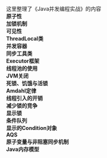 这里整理了《Java并发编程实战》的内容<br/>
**原子性<br/>**
**加锁机制<br/>**
**可见性<br/>**
**ThreadLocal类<br/>**
**并发容器<br/>**
**同步工具类<br/>**
**Executor框架<br/>**
**线程池的使用<br/>**
**JVM关闭<br/>**
**死锁、饥饿与活锁<br/>**
**Amdahl定律<br/>**
**线程引入的开销<br/>**
**减少锁的竞争<br/>**
**显示锁<br/>**
**条件队列<br/>**
**显示的Condition对象<br/>**
**AQS<br/>**
**原子变量与非阻塞同步机制<br/>**
**Java内存模型<br/>**